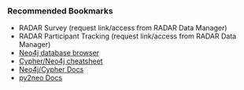 ### Recommended Bookmarks
- RADAR Survey (request link/access from RADAR Data Manager)
- RADAR Participant Tracking (request link/access from RADAR Data Manager)
- [Neo4j database browser](http://localhost:7474/browser/)
- [Cypher/Neo4j cheatsheet](http://neo4j.com/docs/cypher-refcard/current/?utm_source=browser&utm_medium=motd&utm_content=blog&utm_campaign=browser)
- [Neo4j/Cypher Docs](https://neo4j.com/docs/developer-manual/current/cypher/#query-read)
- [py2neo Docs](http://py2neo.org/v3/)
